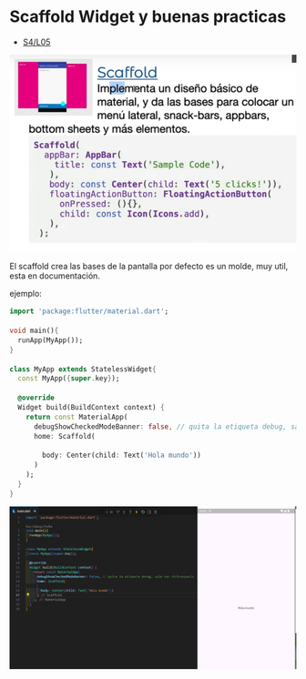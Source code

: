 Scaffold Widget y buenas practicas
==================================

- [S4/L05](https://www.youtube.com/watch?v=YlTs80MGUHo&list=PLCKuOXG0bPi0sIn-nDsi7ma9OV6MEMkxj&index=47)


![alt text](image-6.png)


El scaffold crea las bases de la pantalla por defecto es un molde, muy util, esta en documentación.

ejemplo:

```dart
import 'package:flutter/material.dart';

void main(){
  runApp(MyApp());
}

class MyApp extends StatelessWidget{
  const MyApp({super.key});

  @override
  Widget build(BuildContext context) {
    return const MaterialApp(
      debugShowCheckedModeBanner: false, // quita la etiqueta debug, sale con ctrl+espacio
      home: Scaffold(

        body: Center(child: Text('Hola mundo'))
      )
    );
  }
}
```

![alt text](image-7.png)